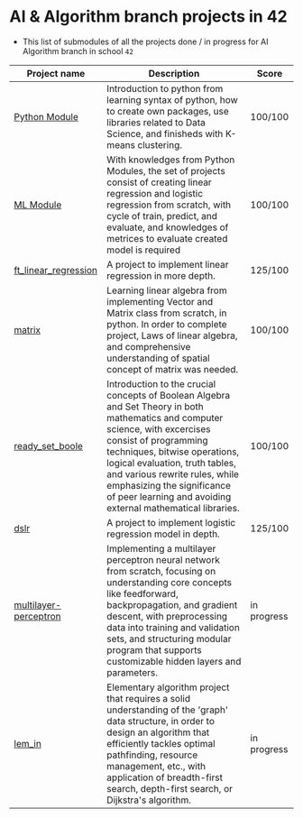 # AI & Algorithm branch projects in 42

- This list of submodules of all the projects done / in progress for AI Algorithm branch in school `42`

|Project name|Description|Score|
|------|---|---|
|[Python Module](https://github.com/sungyongcho/dslr)|Introduction to python from learning syntax of python, how to create own packages, use libraries related to Data Science, and finisheds with K-means clustering.|100/100|
|[ML Module](https://github.com/sungyongcho/ml_module)|With knowledges from Python Modules, the set of projects consist of creating linear regression and logistic regression from scratch, with cycle of train, predict, and evaluate, and knowledges of metrices to evaluate created model is required|100/100|
|[ft_linear_regression](https://github.com/sungyongcho/ft_linear_regression)|A project to implement linear regression in more depth.|125/100|
|[matrix](hhttps://github.com/sungyongcho/matrix)|Learning linear algebra from implementing Vector and Matrix class from scratch, in python. In order to complete project, Laws of linear algebra, and comprehensive understanding of spatial concept of matrix was needed. |100/100|
|[ready_set_boole](https://github.com/sungyongcho/ready-set-boole)|Introduction to the crucial concepts of Boolean Algebra and Set Theory in both mathematics and computer science, with excercises consist of programming techniques, bitwise operations, logical evaluation, truth tables, and various rewrite rules, while emphasizing the significance of peer learning and avoiding external mathematical libraries.|100/100|
|[dslr](https://github.com/sungyongcho/dslr)|A project to implement logistic regression model in depth. |125/100|
|[multilayer-perceptron](https://github.com/sungyongcho/multilayer-perceptron)|Implementing a multilayer perceptron neural network from scratch, focusing on understanding core concepts like feedforward, backpropagation, and gradient descent, with preprocessing data into training and validation sets, and structuring modular program that supports customizable hidden layers and parameters.|in progress|
|[lem_in](https://github.com/jmcheon/lem_in)|Elementary algorithm project that requires a solid understanding of the 'graph' data structure, in order to design an algorithm that efficiently tackles optimal pathfinding, resource management, etc., with application of breadth-first search, depth-first search, or Dijkstra's algorithm.|in progress|
